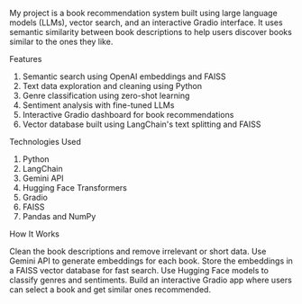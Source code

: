 My project is a book recommendation system built using large language models (LLMs), vector search, and an interactive Gradio interface. It uses semantic similarity between book descriptions to help users discover books similar to the ones they like.

Features

1. Semantic search using OpenAI embeddings and FAISS
2. Text data exploration and cleaning using Python
3. Genre classification using zero-shot learning
4. Sentiment analysis with fine-tuned LLMs
5. Interactive Gradio dashboard for book recommendations
6. Vector database built using LangChain's text splitting and FAISS

Technologies Used

1. Python
2. LangChain
3. Gemini API
4. Hugging Face Transformers
5. Gradio
6. FAISS
7. Pandas and NumPy

How It Works

Clean the book descriptions and remove irrelevant or short data.
Use Gemini API to generate embeddings for each book.
Store the embeddings in a FAISS vector database for fast search.
Use Hugging Face models to classify genres and sentiments.
Build an interactive Gradio app where users can select a book and get similar ones recommended.
